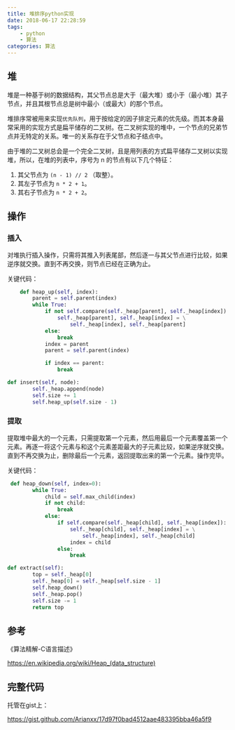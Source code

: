 ```yaml
---
title: 堆排序python实现
date: 2018-06-17 22:28:59
tags:
    - python
    - 算法
categories: 算法
---
```

## 堆
堆是一种基于树的数据结构，其父节点总是大于（最大堆）或小于（最小堆）其子节点，并且其根节点总是树中最小（或最大）的那个节点。

堆排序常被用来实现`优先队列`，用于按给定的因子排定元素的优先级。而其本身最常采用的实现方式是扁平储存的二叉树。在二叉树实现的堆中，一个节点的兄弟节点并无特定的关系。唯一的关系存在于父节点和子结点中。

由于堆的二叉树总会是一个完全二叉树，且是用列表的方式扁平储存二叉树以实现堆，所以，在堆的列表中，序号为 n 的节点有以下几个特征：

1. 其父节点为 `(n - 1) // 2` （取整）。
2. 其左子节点为 `n * 2 + 1`。
3. 其右子节点为 `n * 2 + 2`。

## 操作
### 插入
对堆执行插入操作，只需将其推入列表尾部，然后逐一与其父节点进行比较，如果逆序就交换。直到不再交换，则节点已经在正确为止。

关键代码：
```python
    def heap_up(self, index):
        parent = self.parent(index)
        while True:
            if not self.compare(self._heap[parent], self._heap[index]):
                self._heap[parent], self._heap[index] = \
                    self._heap[index], self._heap[parent]
            else:
                break
            index = parent
            parent = self.parent(index)

            if index == parent:
                break

def insert(self, node):
        self._heap.append(node)
        self.size += 1
        self.heap_up(self.size - 1)
```

### 提取
提取堆中最大的一个元素，只需提取第一个元素，然后用最后一个元素覆盖第一个元素。再逐一将这个元素与和这个元素差距最大的子元素比较，如果逆序就交换。直到不再交换为止，删除最后一个元素，返回提取出来的第一个元素。操作完毕。

关键代码：
```python
 def heap_down(self, index=0):
        while True:
            child = self.max_child(index)
            if not child:
                break
            else:
                if self.compare(self._heap[child], self._heap[index]):
                    self._heap[child], self._heap[index] = \
                        self._heap[index], self._heap[child]
                    index = child
                else:
                    break

def extract(self):
        top = self._heap[0]
        self._heap[0] = self._heap[self.size - 1]
        self.heap_down()
        self._heap.pop()
        self.size -= 1
        return top
```

<!--MORE-->

## 参考
《算法精解-C语言描述》

https://en.wikipedia.org/wiki/Heap_(data_structure)

## 完整代码
托管在gist上：

https://gist.github.com/Arianxx/17d97f0bad4512aae483395bba46a5f9

<script src="https://gist.github.com/Arianxx/17d97f0bad4512aae483395bba46a5f9.js"></script>
